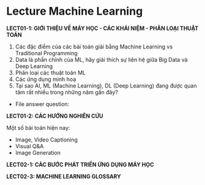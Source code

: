 # Lecture Machine Learning

**LECT01-1: GIỚI THIỆU VỀ MÁY HỌC - CÁC KHÁI NIỆM - PHÂN LOẠI THUẬT TOÁN**

1. Các đặc điểm của các bài toán giải bằng Machine Learning vs Traditional Programming
2. Data là phần chính của ML, hãy giải thích sự liên hệ giữa Big Data và Deep Learning
3. Phân loại các thuật toán ML
3. Các ứng dụng minh hoạ
4. Tại sao AI, ML (Machine Learning), DL (Deep Learning) đang được quan tâm rất nhiều trong những năm gần đây?
* File answer question:

**LECT01-2: CÁC HƯỚNG NGHIÊN CỨU**

Một số bài toán hiện nay:
- Image, Video Captioning
- Visual Q&A
- Image Generation

**LECT02-1: CÁC BƯỚC PHÁT TRIỂN ỨNG DỤNG MÁY HỌC**

**LECT02-3: MACHINE LEARNING GLOSSARY**



